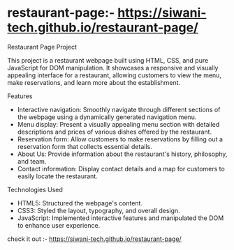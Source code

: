 # restaurant-page:- https://siwani-tech.github.io/restaurant-page/

 Restaurant Page Project

This project is a restaurant webpage built using HTML, CSS, and pure JavaScript for DOM manipulation. It showcases a responsive and visually appealing interface for a restaurant, allowing customers to view the menu, make reservations, and learn more about the establishment.

 Features

- Interactive navigation: Smoothly navigate through different sections of the webpage using a dynamically generated navigation menu.
- Menu display: Present a visually appealing menu section with detailed descriptions and prices of various dishes offered by the restaurant.
- Reservation form: Allow customers to make reservations by filling out a reservation form that collects essential details.
- About Us: Provide information about the restaurant's history, philosophy, and team.
- Contact information: Display contact details and a map for customers to easily locate the restaurant.

 Technologies Used

- HTML5: Structured the webpage's content.
- CSS3: Styled the layout, typography, and overall design.
- JavaScript: Implemented interactive features and manipulated the DOM to enhance user experience.

check it out :- https://siwani-tech.github.io/restaurant-page/

